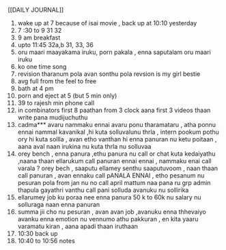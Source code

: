 [[DAILY JOURNAL]]
1. wake up at 7 because of isai movie , back up at  10:10 yesterday
2. 7 :30 to 9 31 32 
3. 9 am breakfast
4. upto 11:45   32a,b 31, 33,  36 
5. oru maari maayakama iruku, porn pakala , enna saputalam oru maari iruku
6. ko  one time song
7. revision  tharanum pola avan sonthu pola revsion is my girl bestie
8. avg full from the feel to free 
9. bath at 4 pm 
10. porn and eject at 5 (but 5 min only)
11. 39 to rajesh min phone call
12. in combinators first 8 paathan from 3 clock aana  first 3 videos thaan write pana mudijuchuthu
13. cadma*** avaru nammaku ennai avaru ponu tharamataru , atha ponnu ennai nammal kavanikal ,hi kuta solluvalunu thrla , intern pookum pothu ory hi kuta sollla , avan etho vanthan hi enna panuran nu ketu poitaan , aana aval naan irukina nu kuta thrla nu solluvaa
14. orey bench , enna panura ,ethu panura nu call or chat kuta kedaiyathu ,naana thaan ellarukum call panuran ennai ennai , nammaku enai call varala ? orey bech , saaputu ellamey senthu saaputuvoom , naan thaan call panuran , avan ennaku call pANALA ENNAI , etho pesanum nu pesuran pola from jan nu no call april mattum naa pana ru grp admin thapula gayathri vanthu call pani solluda avanuku nu sollirika
15. ellarumey job ku poraa nee enna panura 50 k to 60k nu salary nu solluraga naan enna panuran 
16. summa jii cho nu pesuran , avan avan job ,avanuku enna thhevaiyo avanku enna emotion nu vennumo athu pakkuran , en kita yaaru varamatu kiran , aana apadi thaan iruthaan 
17. 10:30 back up 
18. 10:40 to 10:56 notes 